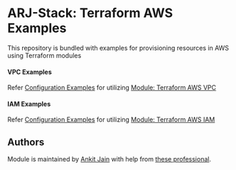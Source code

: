 # ARJ-Stack: Terraform AWS Examples

This repository is bundled with examples for provisioning resources in AWS using Terraform modules


#### VPC Examples

Refer [Configuration Examples](https://github.com/arjstack/terraform-aws-examples/tree/main/aws-vpc) for utilizing [Module: Terraform AWS VPC](https://github.com/arjstack/terraform-aws-vpc)

#### IAM Examples

Refer [Configuration Examples](https://github.com/arjstack/terraform-aws-examples/tree/main/aws-iam) for utilizing [Module: Terraform AWS IAM](https://github.com/arjstack/terraform-aws-iam)

## Authors

Module is maintained by [Ankit Jain](https://github.com/ankit-jn) with help from [these professional](https://github.com/arjstack/terraform-aws-vpc/graphs/contributors).
